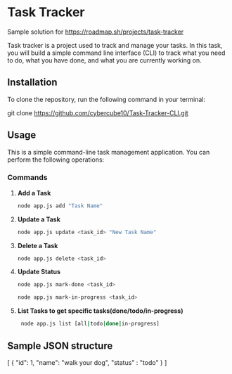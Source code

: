 # Task Tracker 
Sample solution for https://roadmap.sh/projects/task-tracker

Task tracker is a project used to track and manage your tasks. In this task, you will build a simple command line interface (CLI) to track what you need to do, what you have done, and what you are currently working on.


## Installation

To clone the repository, run the following command in your terminal:

git clone https://github.com/cybercube10/Task-Tracker-CLI.git


## Usage

This is a simple command-line task management application. You can perform the following operations:

### Commands

1. **Add a Task**
   ```bash
   node app.js add "Task Name"

2. **Update a Task**
    ```bash
    node app.js update <task_id> "New Task Name"
3. **Delete a Task** 
    ```bash
    node app.js delete <task_id>
4. **Update Status**
     ```bash 
     node app.js mark-done <task_id>
     
    node app.js mark-in-progress <task_id>

5. **List Tasks to get specific tasks(done/todo/in-progress)**

   ```bash
    node app.js list [all|todo|done|in-progress]


## Sample JSON structure

[
  {
    "id": 1,
    "name": "walk your dog",
    "status" : "todo"
  }
]